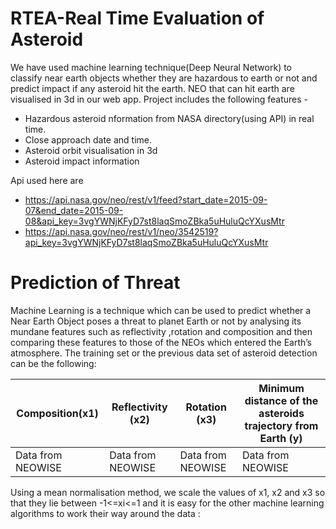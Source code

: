 # RTEA-Real Time Evaluation of Asteroid

We have used machine learning technique(Deep Neural Network) to classify near earth objects whether they are hazardous to earth or not and predict impact if any asteroid hit the earth.
NEO that can hit earth are visualised in 3d in our web app.
Project includes the following features - 
 - Hazardous asteroid nformation from NASA directory(using API) in real time.
 - Close approach date and time.
 - Asteroid orbit visualisation in 3d
 - Asteroid impact information

Api used here are 
- https://api.nasa.gov/neo/rest/v1/feed?start_date=2015-09-07&end_date=2015-09-08&api_key=3vgYWNjKFyD7st8laqSmoZBka5uHuluQcYXusMtr
- https://api.nasa.gov/neo/rest/v1/neo/3542519?api_key=3vgYWNjKFyD7st8laqSmoZBka5uHuluQcYXusMtr

# Prediction of Threat
Machine Learning is a technique which can be used to predict whether a Near Earth
Object poses a threat to planet Earth or not by analysing its mundane features such as
reflectivity ,rotation and composition and then comparing these features to those of the
NEOs which entered the Earth’s atmosphere.
The training set or the previous data set of asteroid detection can be the following: 






| Composition(x1)  | Reflectivity (x2)  | Rotation (x3)     | Minimum distance of the asteroids trajectory from Earth (y)|
| ---------------- | ------------------ |-------------------|------------------------------------------------------------|
| Data from NEOWISE| Data from NEOWISE  | Data from NEOWISE |    Data from NEOWISE                                       |


Using a mean normalisation method, we scale the values of x1, x2 and x3 so that they lie
between -1<=xi<=1 and it is easy for the other machine learning algorithms to work
their way around the data : 
